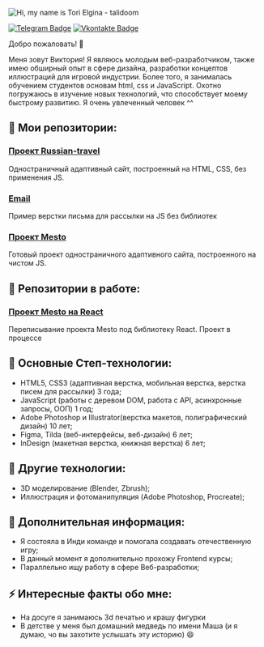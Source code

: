 ![Hi, my name is Tori Elgina - talidoom](https://i.ibb.co/FJ8QH1v/header-1.jpg)

[![Telegram Badge](https://i.ibb.co/gPKdBdQ/telegram-icon.png)](https://t.me/talizorah666) [![Vkontakte Badge](https://i.ibb.co/NNWJNCj/vk-icon.png)](https://vk.com/talidoom)


Добро пожаловать! 👋

Меня зовут Виктория! Я являюсь молодым веб-разработчиком, также имею обширный опыт в сфере дизайна, разработки концептов иллюстраций для игровой индустрии. Более того, я занималась обучением студентов основам html, css и JavaScript. Охотно погружаюсь в изучение новых технологий, что способствует моему быстрому развитию. Я очень увлеченный человек ^^


## 📌 Мои репозитории:

### [Проект Russian-travel](https://talidoom.github.io/russian-travel/index.html)
Одностраничный адаптивный сайт, построенный на HTML, CSS, без применения JS.  

### [Email](https://talidoom.github.io/email-artist/)
Пример верстки письма для рассылки на JS без библиотек 

### [Проект Mesto](https://talidoom.github.io/mesto/index.html)
Готовый проект одностраничного адаптивного сайта, построенного на чистом JS.


## 📌 Репозитории в работе:

### [Проект Mesto на React](https://github.com/talidoom/mesto-react)
Переписывание проекта Mesto под библиотеку React. Проект в процессе



## 💼 Основные Степ-технологии:
- HTML5, CSS3 (адаптивная верстка, мобильная верстка, верстка писем для рассылки) 3 года;
- JavaScript (работы с деревом DOM, работа с API, асинхронные запросы, ООП) 1 год;
- Adobe Photoshop и Illustrator(верстка макетов, полиграфический дизайн) 10 лет;
- Figma, Tilda (веб-интерфейсы, веб-дизайн) 6 лет;
- InDesign (макетная верстка, книжная верстка) 6 лет;

## 💼 Другие технологии:
- 3D моделирование (Blender, Zbrush);
- Иллюстрация и фотоманипуляция (Adobe Photoshop, Procreate);

## 🤔 Дополнительная информация:
- Я состояла в Инди команде и помогала создавать отечественную игру;
- В данный момент я дополнительно прохожу Frontend курсы;
- Параллельно ищу работу в сфере Веб-разработки;

## ⚡ Интересные факты обо мне: 
- На досуге я занимаюсь 3d печатью и крашу фигурки
- В детстве у меня был домашний медведь по имени Маша (и я думаю, чо вы захотите услышать эту историю) 😄
